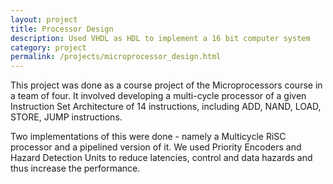 ```yaml
---
layout: project
title: Processor Design
description: Used VHDL as HDL to implement a 16 bit computer system
category: project
permalink: /projects/microprocessor_design.html
---
```


This project was done as a course project of the Microprocessors course in a team of four. It involved developing a multi-cycle processor of a given Instruction Set Architecture of 14 instructions, including ADD, NAND, LOAD, STORE, JUMP instructions.

Two implementations of this were done - namely a Multicycle RiSC processor and a pipelined version of it. We used Priority Encoders and Hazard Detection Units to reduce latencies, control and data hazards and thus increase the performance.
